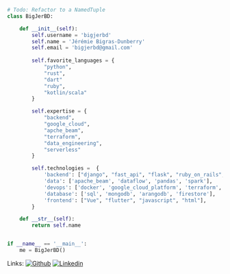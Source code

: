 
```python
# Todo: Refactor to a NamedTuple
class BigJerBD:

    def __init__(self):
        self.username = 'bigjerbd'
        self.name = 'Jérémie Bigras-Dunberry'
        self.email = 'bigjerbd@gmail.com'
        
        self.favorite_languages = {
            "python",
            "rust",
            "dart"               
            "ruby",
            "kotlin/scala"       
        }

        self.expertise = {
            "backend",
            "google_cloud",            
            "apche_beam",
            "terraform",        
            "data_engineering",
            "serverless"
        }

        self.technologies =  {
            'backend': ["django", "fast_api", "flask", "ruby_on_rails", "actix_web"],
            'data': ['apache_beam', 'dataflow', 'pandas', 'spark'],
            'devops': ['docker', 'google_cloud_platform', 'terraform', 'firebase'],
            'database': ['sql', 'mongodb', 'arangodb', 'firestore'],
            'frontend': ["Vue", "flutter", "javascript", "html"],
        }

    def __str__(self):
        return self.name


if __name__ == '__main__':
    me = BigJerBD()
```

Links:
[![Github](https://img.shields.io/badge/-Github-000?style=flat&logo=Github&logoColor=white)](https://github.com/bigjerbd)
[![Linkedin](https://img.shields.io/badge/-LinkedIn-blue?style=flat&logo=Linkedin&logoColor=white)](https://www.linkedin.com/in/jeremie-bigras-dunberry-228b40128/)




<!--
**BigJerBD/BigJerBD** is a ✨ _special_ ✨ repository because its `README.md` (this file) appears on your GitHub profile.

Here are some ideas to get you started:

- 🔭 I’m currently working on ...
- 🌱 I’m currently learning ...
- 👯 I’m looking to collaborate on ...
- 🤔 I’m looking for help with ...
- 💬 Ask me about ...
- 📫 How to reach me: ...
- 😄 Pronouns: ...
- ⚡ Fun fact: ...
-->
